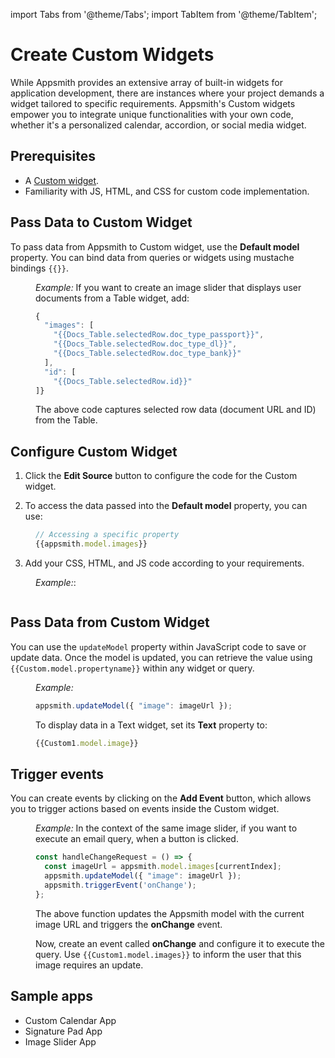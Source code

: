 import Tabs from '@theme/Tabs';
import TabItem from '@theme/TabItem';

# Create Custom Widgets 

While Appsmith provides an extensive array of built-in widgets for application development, there are instances where your project demands a widget tailored to specific requirements. Appsmith's Custom widgets empower you to integrate unique functionalities with your own code, whether it's a personalized calendar, accordion, or social media widget.


## Prerequisites

* A [Custom widget](/reference/widgets/custom).
* Familiarity with JS, HTML, and CSS for custom code implementation.



## Pass Data to Custom Widget

To pass data from Appsmith to Custom widget, use the **Default model** property. You can bind data from queries or widgets using mustache bindings `{{}}`.

<dd>

*Example:* If you want to create an image slider that displays user documents from a Table widget, add:

```js
{
  "images": [
    "{{Docs_Table.selectedRow.doc_type_passport}}",
    "{{Docs_Table.selectedRow.doc_type_dl}}",
    "{{Docs_Table.selectedRow.doc_type_bank}}"
  ],
  "id": [
    "{{Docs_Table.selectedRow.id}}"
]}
```

The above code captures selected row data (document URL and ID) from the Table.

</dd>


## Configure Custom Widget

1. Click the **Edit Source** button to configure the code for the Custom widget.

2. To access the data passed into the **Default model** property, you can use:

<dd>

```js
// Accessing a specific property 
{{appsmith.model.images}}
```
</dd>

3. Add your CSS, HTML, and JS code according to your requirements.

<dd>

*Example:*:

```js

```
</dd>






## Pass Data from Custom Widget
 
You can use the `updateModel` property within JavaScript code to save or update data. Once the model is updated, you can retrieve the value using `{{Custom.model.propertyname}}` within any widget or query.

<dd>

*Example:*

```js
appsmith.updateModel({ "image": imageUrl });
```

To display data in a Text widget, set its **Text** property to:

```js
{{Custom1.model.image}}
```

</dd>


## Trigger events
 
You can create events by clicking on the **Add Event** button, which allows you to trigger actions based on events inside the Custom widget.


<dd>

*Example:* In the context of the same image slider,  if you want to execute an email query, when a button is clicked. 

```js
const handleChangeRequest = () => {
  const imageUrl = appsmith.model.images[currentIndex];
  appsmith.updateModel({ "image": imageUrl });
  appsmith.triggerEvent('onChange');
};
```
 The above function updates the Appsmith model with the current image URL and triggers the **onChange** event.

 Now, create an event called **onChange** and configure it to execute the query. Use `{{Custom1.model.images}}` to inform the user that this image requires an update.


</dd>


## Sample apps

* Custom Calendar App
* Signature Pad App
* Image Slider App

